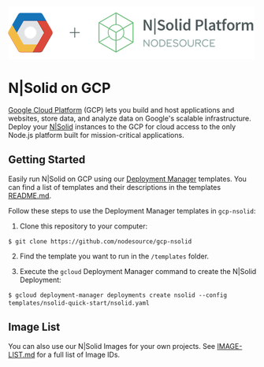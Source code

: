 ![N|Solid](/images/nsolid-gcp.png)

# N|Solid on GCP

[Google Cloud Platform](https://cloud.google.com/) (GCP) lets you build and host applications and websites, store data, and analyze data on Google's scalable infrastructure. Deploy your [N|Solid](https://nodesource.com/products/nsolid) instances to the GCP for cloud access to the only Node.js platform built for mission-critical applications.

## Getting Started

Easily run N|Solid on GCP using our [Deployment Manager](https://cloud.google.com/deployment-manager/) templates. You can find a list of templates and their descriptions in the templates [README.md](/templates/README.md).

Follow these steps to use the Deployment Manager templates in `gcp-nsolid`:

1. Clone this repository to your computer:
```
$ git clone https://github.com/nodesource/gcp-nsolid
```
2. Find the template you want to run in the `/templates` folder.

3. Execute the `gcloud` Deployment Manager command to create the N|Solid Deployment:
```
$ gcloud deployment-manager deployments create nsolid --config templates/nsolid-quick-start/nsolid.yaml
```


## Image List

You can also use our N|Solid Images for your own projects. See [IMAGE-LIST.md](IMAGE-LIST.md) for a full list of Image IDs.
